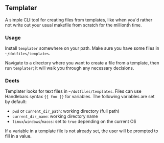 ## Templater

A simple CLI tool for creating files from templates, like when you'd rather not write out your usual makefile from scratch for the millionth time.

### Usage

Install `templater` somewhere on your path. Make sure you have some files in `~/dotfiles/templates`.

Navigate to a directory where you want to create a file from a template, then run `templater`; it will walk you through any necessary decisions.

### Deets

Templater looks for text files in `~/dotfiles/templates`. Files can use Handlebars syntax `{{ foo }}` for variables. The following variables are set by default:

- `pwd` or `current_dir_path`: working directory (full path)
- `current_dir_name`: working directory name
- `linux`/`windows`/`macos`: set to `true` depending on the current OS

If a variable in a template file is not already set, the user will be prompted to fill in a value.
